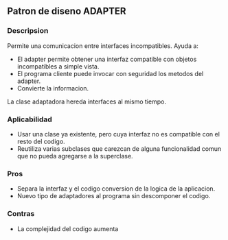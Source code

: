 ## Patron de diseno ADAPTER

### Descripsion

Permite una comunicacion entre interfaces incompatibles. Ayuda a:
- El adapter permite obtener una interfaz compatible con objetos incompatibles a simple vista.
- El programa cliente puede invocar con seguridad los metodos del adapter.
- Convierte la informacion.

La clase adaptadora hereda interfaces al mismo tiempo.

### Aplicabilidad
- Usar una clase ya existente, pero cuya interfaz no es compatible con el resto del codigo.
- Reutiliza varias subclases que carezcan de alguna funcionalidad comun que no pueda agregarse a la superclase.

### Pros
- Separa la interfaz y el codigo conversion de la logica de la aplicacion.
- Nuevo tipo de adaptadores al programa sin descomponer el codigo.
### Contras
- La complejidad del codigo aumenta

